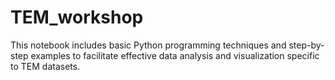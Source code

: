 # TEM_workshop
This notebook includes basic Python programming techniques and step-by-step examples to facilitate effective data analysis and visualization specific to TEM datasets.
